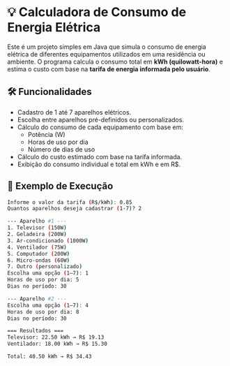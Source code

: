 # 💡 Calculadora de Consumo de Energia Elétrica

Este é um projeto simples em Java que simula o consumo de energia elétrica de diferentes equipamentos utilizados em uma residência ou ambiente. O programa calcula o consumo total em **kWh (quilowatt-hora)** e estima o custo com base na **tarifa de energia informada pelo usuário**.

## 🛠️ Funcionalidades

- Cadastro de 1 até 7 aparelhos elétricos.
- Escolha entre aparelhos pré-definidos ou personalizados.
- Cálculo do consumo de cada equipamento com base em:
  - Potência (W)
  - Horas de uso por dia
  - Número de dias de uso
- Cálculo do custo estimado com base na tarifa informada.
- Exibição do consumo individual e total em kWh e em R$.

## 📸 Exemplo de Execução

```bash
Informe o valor da tarifa (R$/kWh): 0.85
Quantos aparelhos deseja cadastrar (1-7)? 2

--- Aparelho #1 ---
1. Televisor (150W)
2. Geladeira (200W)
3. Ar-condicionado (1000W)
4. Ventilador (75W)
5. Computador (200W)
6. Micro-ondas (60W)
7. Outro (personalizado)
Escolha uma opção (1–7): 1
Horas de uso por dia: 5
Dias no período: 30

--- Aparelho #2 ---
Escolha uma opção (1–7): 4
Horas de uso por dia: 8
Dias no período: 30

=== Resultados ===
Televisor: 22.50 kWh → R$ 19.13  
Ventilador: 18.00 kWh → R$ 15.30

Total: 40.50 kWh → R$ 34.43
